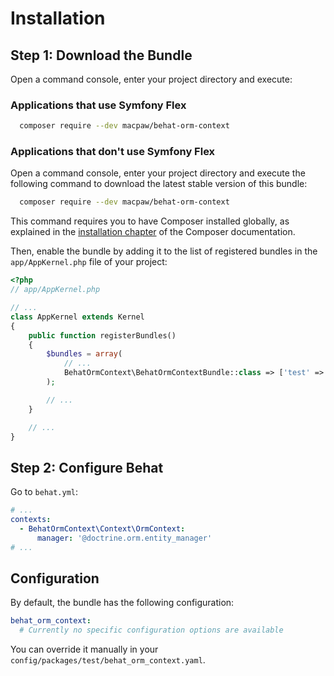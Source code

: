 # Installation

## Step 1: Download the Bundle

Open a command console, enter your project directory and execute:

### Applications that use Symfony Flex

```bash
  composer require --dev macpaw/behat-orm-context
```

### Applications that don't use Symfony Flex

Open a command console, enter your project directory and execute the following command to download the latest stable
version of this bundle:

```bash
  composer require --dev macpaw/behat-orm-context
```

This command requires you to have Composer installed globally, as explained
in the [installation chapter](https://getcomposer.org/doc/00-intro.md)
of the Composer documentation.

Then, enable the bundle by adding it to the list of registered bundles
in the `app/AppKernel.php` file of your project:

```php
<?php
// app/AppKernel.php

// ...
class AppKernel extends Kernel
{
    public function registerBundles()
    {
        $bundles = array(
            // ...
            BehatOrmContext\BehatOrmContextBundle::class => ['test' => true],
        );

        // ...
    }

    // ...
}
```

## Step 2: Configure Behat

Go to `behat.yml`:

```yaml
# ...
contexts:
  - BehatOrmContext\Context\OrmContext:
      manager: '@doctrine.orm.entity_manager'
# ...
```

## Configuration

By default, the bundle has the following configuration:

```yaml
behat_orm_context:
  # Currently no specific configuration options are available
```

You can override it manually in your `config/packages/test/behat_orm_context.yaml`. 